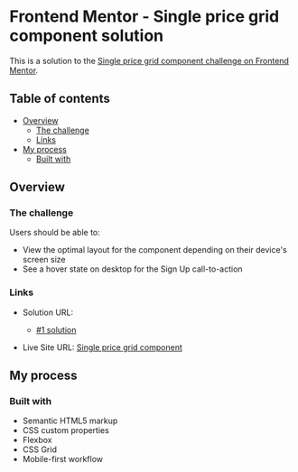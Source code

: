 # Frontend Mentor - Single price grid component solution

This is a solution to the [Single price grid component challenge on Frontend Mentor](https://www.frontendmentor.io/challenges/single-price-grid-component-5ce41129d0ff452fec5abbbc). 

## Table of contents

- [Overview](#overview)
  - [The challenge](#the-challenge)
  - [Links](#links)
- [My process](#my-process)
  - [Built with](#built-with)

## Overview

### The challenge

Users should be able to:

- View the optimal layout for the component depending on their device's screen size
- See a hover state on desktop for the Sign Up call-to-action

### Links

- Solution URL: 
  - [#1 solution](https://your-solution-url.com)

- Live Site URL: [Single price grid component](https://erinchocolate9.netlify.app/)

## My process

### Built with

- Semantic HTML5 markup
- CSS custom properties
- Flexbox
- CSS Grid
- Mobile-first workflow
